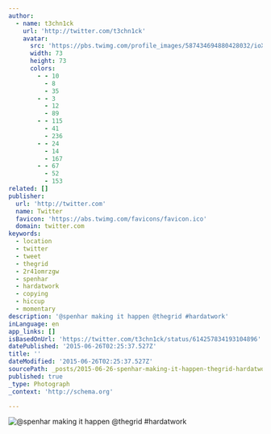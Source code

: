 ```yaml
---
author:
  - name: t3chn1ck
    url: 'http://twitter.com/t3chn1ck'
    avatar:
      src: 'https://pbs.twimg.com/profile_images/587434694880428032/ioXBIDZv_bigger.jpg'
      width: 73
      height: 73
      colors:
        - - 10
          - 8
          - 35
        - - 3
          - 12
          - 89
        - - 115
          - 41
          - 236
        - - 24
          - 14
          - 167
        - - 67
          - 52
          - 153
related: []
publisher:
  url: 'http://twitter.com'
  name: Twitter
  favicon: 'https://abs.twimg.com/favicons/favicon.ico'
  domain: twitter.com
keywords:
  - location
  - twitter
  - tweet
  - thegrid
  - 2r41omrzgw
  - spenhar
  - hardatwork
  - copying
  - hiccup
  - momentary
description: '@spenhar making it happen @thegrid #hardatwork'
inLanguage: en
app_links: []
isBasedOnUrl: 'https://twitter.com/t3chn1ck/status/614257834193104896'
datePublished: '2015-06-26T02:25:37.527Z'
title: ''
dateModified: '2015-06-26T02:25:37.527Z'
sourcePath: _posts/2015-06-26-spenhar-making-it-happen-thegrid-hardatwork.md
published: true
_type: Photograph
_context: 'http://schema.org'

---
```

![&commat;spenhar making it happen &commat;thegrid &num;hardatwork](https://pbs.twimg.com/media/CIZIPn7UcAA3a1h.jpg:large)
